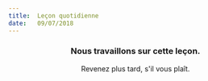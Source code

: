 ```yaml
---
title:  Leçon quotidienne
date:   09/07/2018
---
```


### <center>Nous travaillons sur cette leçon.</center>
<center>Revenez plus tard, s'il vous plaît.</center>